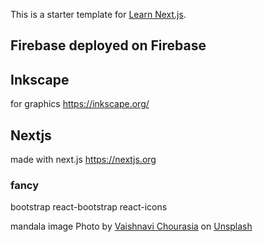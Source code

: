 This is a starter template for [Learn Next.js](https://nextjs.org/learn).
## Firebase deployed on Firebase

## Inkscape 
for graphics
https://inkscape.org/
## Nextjs
made with next.js
https://nextjs.org
### fancy
bootstrap
react-bootstrap
react-icons

mandala image 
Photo by <a href="https://unsplash.com/@vaishnavi86?utm_source=unsplash&utm_medium=referral&utm_content=creditCopyText">Vaishnavi Chourasia</a> on <a href="https://unsplash.com/s/photos/mandala?utm_source=unsplash&utm_medium=referral&utm_content=creditCopyText">Unsplash</a>
  